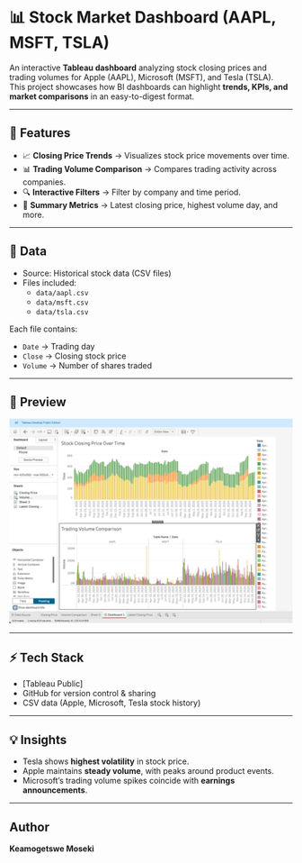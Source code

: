 # 📊 Stock Market Dashboard (AAPL, MSFT, TSLA)

An interactive **Tableau dashboard** analyzing stock closing prices and trading volumes for Apple (AAPL), Microsoft (MSFT), and Tesla (TSLA).  
This project showcases how BI dashboards can highlight **trends, KPIs, and market comparisons** in an easy-to-digest format.

---

## 🚀 Features

- 📈 **Closing Price Trends** → Visualizes stock price movements over time.  
- 📊 **Trading Volume Comparison** → Compares trading activity across companies.  
- 🔍 **Interactive Filters** → Filter by company and time period.  
- 📌 **Summary Metrics** → Latest closing price, highest volume day, and more.  

---

## 📂 Data

- Source: Historical stock data (CSV files)  
- Files included:
  - `data/aapl.csv`
  - `data/msft.csv`
  - `data/tsla.csv`

Each file contains:
- `Date` → Trading day  
- `Close` → Closing stock price  
- `Volume` → Number of shares traded 

---

## 📸 Preview

![Dashboard Preview](screenshots/dashboard.png)

---

## ⚡ Tech Stack

- [Tableau Public]
- GitHub for version control & sharing  
- CSV data (Apple, Microsoft, Tesla stock history)

---

## 💡 Insights

- Tesla shows **highest volatility** in stock price.  
- Apple maintains **steady volume**, with peaks around product events.  
- Microsoft’s trading volume spikes coincide with **earnings announcements**.  

---

## Author
**Keamogetswe Moseki**



